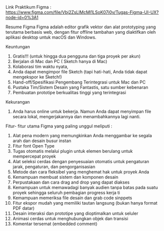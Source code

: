 Link Praktikum Figma : https://www.figma.com/file/Vbj2ZsLlMcMl1LSoK07i0v/Tugas-Figma-UI-UX?node-id=0%3A1

Resume Figma
Figma adalah editor grafik vektor dan alat prototyping yang terutama berbasis web, dengan fitur offline tambahan yang diaktifkan oleh aplikasi desktop untuk macOS dan Windows.

Keuntungan
1. Gratis!!! (untuk hingga dua pengguna dan tiga proyek per akun)
2. Berjalan di Mac dan PC ( Sketch hanya di Mac)
3. Kolaborasi tim waktu nyata,
4. Anda dapat mengimpor file Sketch (tapi hati-hati, Anda tidak dapat mengekspor ke Sketch!)
5. Hand-off/Spesifikasi Pengembang Terintegrasi untuk Mac dan PC
6. Pustaka Tim/Sistem Desain yang Fantastis, satu sumber kebenaran
7. Pembuatan prototipe berkualitas tinggi yang terintegrasi

Kekurangan
1. Anda harus online untuk bekerja. Namun Anda dapat menyimpan file secara lokal, mengerjakannya dan menambahkannya lagi nanti.

Fitur- fitur utama Figma yang paling unggul meliputi :

1. Alat pena modern yang memungkinkan Anda menggambar ke segala arah dan desain busur instan
2. Fitur font Open Type
3. Tugas otomatis melalui plugin untuk elemen berulang untuk mempercepat proyek
4. Alat seleksi cerdas dengan penyesuaian otomatis untuk pengaturan jarak, pengaturan, dan pengorganisasian
5. Metode dan cara fleksibel yang menghemat hak untuk proyek Anda
6. Kemampuan membuat sistem dan komponen desain
7. Perpustakaan dan cara drag and drop yang dapat diakses
8. Kemampuan untuk memawadagi banyak audien tanpa batas pada suatu proyek sehingga seluruh pembagian progress kerja ti
9. Kemampuan memeriksa file desain dan grab code sinppets
10. Fitur ekspor mudah yang memiliki tautan langsung (bukan hanya format PDF datar)
11. Desain interaksi dan prototipe yang dioptimalkan untuk seluler
12. Animasi cerdas untuk menghubungkan objek dan transisi
13. Komentar tersemat (embedded comment)